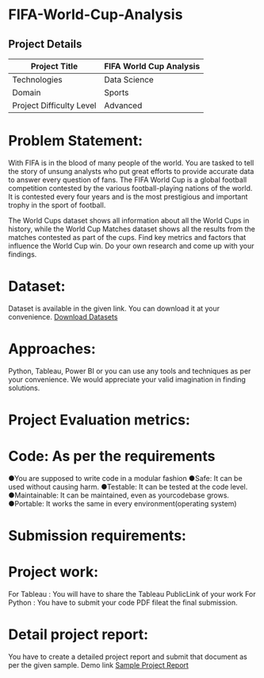 # FIFA-World-Cup-Analysis

## Project Details

| Project Title            | FIFA World Cup Analysis |
|--------------------------|-------------------------|
| Technologies             | Data Science            |                                                    
| Domain                   | Sports                  |
| Project Difficulty Level | Advanced                |



# Problem Statement:

With FIFA is in the blood of many people of the world. You are tasked to tell the story of unsung
analysts who put great efforts to provide accurate data to answer every question of fans. The
FIFA World Cup is a global football competition contested by the various football-playing
nations of the world. It is contested every four years and is the most prestigious and important
trophy in the sport of football.

The World Cups dataset shows all information about all the World Cups in history, while the
World Cup Matches dataset shows all the results from the matches contested as part of the
cups. Find key metrics and factors that influence the World Cup win. Do your own research
and come up with your findings.


# Dataset:

Dataset is available in the given link. You can download it at your convenience.
[Download Datasets](https://drive.google.com/file/d/1R4cUpUh0FTZGVcJiKSOsqHXEJ6l1zwS-/view)

# Approaches:

Python, Tableau, Power BI or you can use any tools and techniques as per
your convenience. We would appreciate your valid imagination in finding
solutions.

# Project Evaluation metrics:
# Code: As per the requirements

●You are supposed to write code in a modular fashion
●Safe: It can be used without causing harm.
●Testable: It can be tested at the code level.
●Maintainable: It can be maintained, even as yourcodebase grows.
●Portable: It works the same in every environment(operating system)

# Submission requirements:

# Project work:
For Tableau : You will have to share the Tableau PublicLink of your work
For Python : You have to submit your code PDF fileat the final submission.

# Detail project report:
You have to create a detailed project report and submit that document as per the
given sample.
Demo link [Sample Project Report](https://docs.google.com/presentation/d/1dqD3Lg4Ua3NZRFbd5bJfocIBE-xpCIB4/edit#slide=id.p1)
